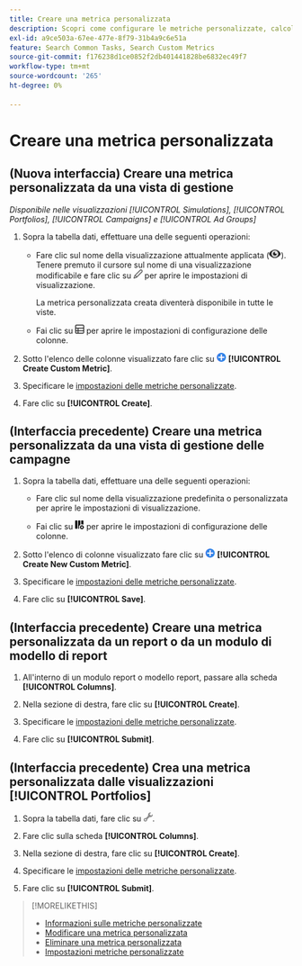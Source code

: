 ```yaml
---
title: Creare una metrica personalizzata
description: Scopri come configurare le metriche personalizzate, calcolate dalle metriche standard.
exl-id: a9ce503a-67ee-477e-8f79-31b4a9c6e51a
feature: Search Common Tasks, Search Custom Metrics
source-git-commit: f176238d1ce0852f2db401441828be6832ec49f7
workflow-type: tm+mt
source-wordcount: '265'
ht-degree: 0%

---
```


# Creare una metrica personalizzata

## (Nuova interfaccia) Creare una metrica personalizzata da una vista di gestione

*Disponibile nelle visualizzazioni [!UICONTROL Simulations], [!UICONTROL Portfolios], [!UICONTROL Campaigns] e [!UICONTROL Ad Groups]*

1. Sopra la tabella dati, effettuare una delle seguenti operazioni:

   * Fare clic sul nome della visualizzazione attualmente applicata (![Visualizzazione](/help/search-social-commerce/assets/view.png "Visualizzazione")). Tenere premuto il cursore sul nome di una visualizzazione modificabile e fare clic su ![Modifica](/help/search-social-commerce/assets/edit-new.png "Modifica") per aprire le impostazioni di visualizzazione.

     La metrica personalizzata creata diventerà disponibile in tutte le viste.

   * Fai clic su ![Colonne personalizzate](/help/search-social-commerce/assets/custom-columns-new.png "Colonne personalizzate") per aprire le impostazioni di configurazione delle colonne.

1. Sotto l&#39;elenco delle colonne visualizzato fare clic su ![Crea metrica personalizzata](/help/search-social-commerce/assets/add.png "Crea metrica personalizzata") **[!UICONTROL Create Custom Metric]**.

1. Specificare le [impostazioni delle metriche personalizzate](custom-metric-settings.md).

1. Fare clic su **[!UICONTROL Create]**.

## (Interfaccia precedente) Creare una metrica personalizzata da una vista di gestione delle campagne

1. Sopra la tabella dati, effettuare una delle seguenti operazioni:

   * Fare clic sul nome della visualizzazione predefinita o personalizzata per aprire le impostazioni di visualizzazione.

   * Fai clic su ![Colonne personalizzate](/help/search-social-commerce/assets/custom-columns.png "Colonne personalizzate") per aprire le impostazioni di configurazione delle colonne.

1. Sotto l&#39;elenco di colonne visualizzato fare clic su ![Crea nuova metrica personalizzata](/help/search-social-commerce/assets/add.png "Crea nuova metrica personalizzata") **[!UICONTROL Create New Custom Metric]**.

1. Specificare le [impostazioni delle metriche personalizzate](custom-metric-settings.md).

1. Fare clic su **[!UICONTROL Save]**.

## (Interfaccia precedente) Creare una metrica personalizzata da un report o da un modulo di modello di report

1. All&#39;interno di un modulo report o modello report, passare alla scheda **[!UICONTROL Columns]**.

1. Nella sezione di destra, fare clic su **[!UICONTROL Create]**.

1. Specificare le [impostazioni delle metriche personalizzate](custom-metric-settings.md).

1. Fare clic su **[!UICONTROL Submit]**.

## (Interfaccia precedente) Crea una metrica personalizzata dalle visualizzazioni [!UICONTROL Portfolios]

1. Sopra la tabella dati, fare clic su ![Modifica visualizzazione selezionata](/help/search-social-commerce/assets/view-settings.png "Modifica visualizzazione selezionata").

1. Fare clic sulla scheda **[!UICONTROL Columns]**.

1. Nella sezione di destra, fare clic su **[!UICONTROL Create]**.

1. Specificare le [impostazioni delle metriche personalizzate](custom-metric-settings.md).

1. Fare clic su **[!UICONTROL Submit]**.

>[!MORELIKETHIS]
>
>* [Informazioni sulle metriche personalizzate](custom-metric-about.md)
>* [Modificare una metrica personalizzata](custom-metric-edit.md)
>* [Eliminare una metrica personalizzata](custom-metric-delete.md)
>* [Impostazioni metriche personalizzate](custom-metric-settings.md)
